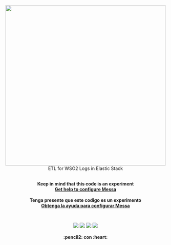 
<p align="center">
  <img width="500" src="https://github.com/gusgeek/messa-etl-wso2toelastic/blob/main/logo.svg">
  <br>
  ETL for WSO2 Logs in Elastic Stack
</p>
  <p align="center">
  <br>
    <strong>
      <strong>Keep in mind that this code is an experiment</strong>
      <br>
      <a href="https://github.com/gusgeek/Messa/wiki/English"> Get help to configure Messa </a>
      <br><br>
      <strong>Tenga presente que este codigo es un experimento</strong><br>
      <a href="https://github.com/gusgeek/Messa/wiki/Spanish"> Obtenga la ayuda para configurar Messa  </a> 
      <br>
    </strong>
  </p>
<br>
<p align="center">
    <img src="https://img.shields.io/github/downloads/gusgeek/messa-etl-wso2toelastic/total">  
    <img src="https://img.shields.io/github/v/release/gusgeek/messa-etl-wso2toelastic">  
    <img src="https://img.shields.io/github/release-date/gusgeek/messa-etl-wso2toelastic">  
    <img src="https://img.shields.io/github/languages/code-size/gusgeek/messa-etl-wso2toelastic">
  <br><br>
  <strong>:pencil2: con :heart:</strong>
</p>
